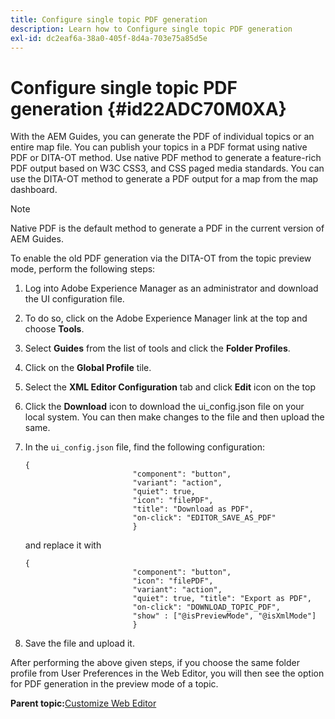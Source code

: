 ```yaml
---
title: Configure single topic PDF generation
description: Learn how to Configure single topic PDF generation
exl-id: dc2eaf6a-38a0-405f-8d4a-703e75a85d5e
---
```

# Configure single topic PDF generation {#id22ADC70M0XA}

With the AEM Guides, you can generate the PDF of individual topics or an entire map file. You can publish your topics in a PDF format using native PDF or DITA-OT method. Use native PDF method to generate a feature-rich PDF output based on W3C CSS3, and CSS paged media standards. You can use the DITA-OT method to generate a PDF output for a map from the map dashboard.

>[!NOTE]
>
> Native PDF is the default method to generate a PDF in the current version of AEM Guides.

To enable the old PDF generation via the DITA-OT from the topic preview mode, perform the following steps:

1.  Log into Adobe Experience Manager as an administrator and download the UI configuration file.

1.  To do so, click on the Adobe Experience Manager link at the top and choose **Tools**.
1.  Select **Guides** from the list of tools and click the **Folder Profiles**.
1.  Click on the **Global Profile** tile.
1.  Select the **XML Editor Configuration** tab and click **Edit** icon on the top
1.  Click the **Download** icon to download the ui\_config.json file on your local system. You can then make changes to the file and then upload the same.
1.  In the `ui_config.json` file, find the following configuration:

    ```
    {
                            "component": "button",
                            "variant": "action",
                            "quiet": true,
                            "icon": "filePDF",
                            "title": "Download as PDF",
                            "on-click": "EDITOR_SAVE_AS_PDF"
                            }
    ```

    and replace it with

    ```
    {
                            "component": "button",
                            "icon": "filePDF",
                            "variant": "action",
                            "quiet": true, "title": "Export as PDF",
                            "on-click": "DOWNLOAD_TOPIC_PDF",
                            "show" : ["@isPreviewMode", "@isXmlMode"]
                            }
    ```

1.  Save the file and upload it.

After performing the above given steps, if you choose the same folder profile from User Preferences in the Web Editor, you will then see the option for PDF generation in the preview mode of a topic.

**Parent topic:**[Customize Web Editor](conf-web-editor.md)
